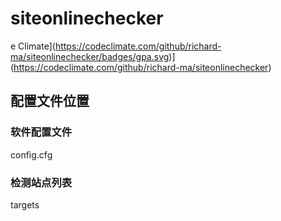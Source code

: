 # siteonlinechecker

e Climate](https://codeclimate.com/github/richard-ma/siteonlinechecker/badges/gpa.svg)](https://codeclimate.com/github/richard-ma/siteonlinechecker)
## 配置文件位置

### 软件配置文件
config.cfg

### 检测站点列表
targets
